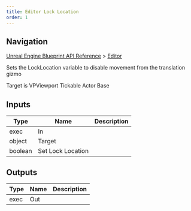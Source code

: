 ```yaml
---
title: Editor Lock Location
order: 1
---
```

## Navigation

[Unreal Engine Blueprint API Reference](https://dev.epicgames.com/documentation/en-us/unreal-engine/BlueprintAPI) > [Editor](https://dev.epicgames.com/documentation/en-us/unreal-engine/BlueprintAPI/Editor)

Sets the LockLocation variable to disable movement from the translation gizmo

Target is VPViewport Tickable Actor Base

## Inputs

| Type | Name | Description |
| --- | --- | --- |
| exec | In |  |
| object | Target |  |
| boolean | Set Lock Location |  |

## Outputs

| Type | Name | Description |
| --- | --- | --- |
| exec | Out |  |
